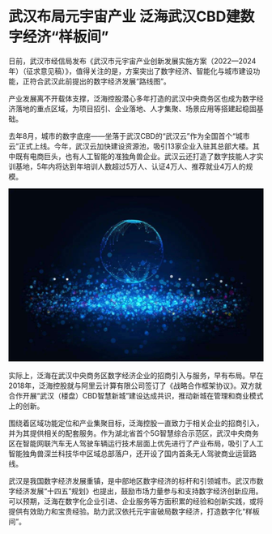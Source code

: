# 武汉布局元宇宙产业 泛海武汉CBD建数字经济“样板间”


日前，武汉市经信局发布《武汉市元宇宙产业创新发展实施方案（2022—2024年）（征求意见稿）》，值得关注的是，方案突出了数字经济、智能化与城市建设功能，正符合武汉此前提出的数字经济发展“路线图”。

产业发展离不开载体支撑，泛海控股潜心多年打造的武汉中央商务区也成为数字经济落地的重点区域，为项目招引、企业落地、人才集聚、场景应用等搭建起稳固基础。

去年8月，城市的数字底座——坐落于武汉CBD的“武汉云”作为全国首个“城市云”正式上线。今年，武汉云加快建设资源池，吸引13家企业入驻其总部大楼。其中既有电商巨头，也有人工智能的准独角兽企业。武汉云还打造了数字技能人才实训基地，5年内将达到年培训人数超过5万人、认证4万人、推荐就业4万人的规模。

![配图](84da1e0ac0e8d080533610aa81ec6357.jpeg)

实际上，泛海在武汉中央商务区数字经济企业的招商引入与服务，早有布局。早在2018年，泛海控股就与阿里云计算有限公司签订了《战略合作框架协议》。双方就合作开展“武汉（楼盘）CBD智慧新城”建设达成共识，推动新城在管理和商业模式上的创新。

围绕着区域功能定位和产业集聚目标，泛海控股一直致力于相关企业的招商引入，并为其提供相关的配套服务。作为湖北省首个5G智慧综合示范区，武汉中央商务区在智能网联汽车无人驾驶车辆运行技术层面上优先进行了产业布局，吸引了人工智能独角兽深兰科技华中区域总部落户，还开设了国内首条无人驾驶商业运营路线。

武汉是我国数字经济发展重镇，是中部地区数字经济的标杆和引领城市。武汉市数字经济发展“十四五”规划》也提出，鼓励市场力量参与和支持数字经济创新应用。可以预期，泛海在数字化企业引进、企业服务等方面积累的经验和创新实践，或将提供有效助力和宝贵经验。助力武汉依托元宇宙破局数字经济，打造数字化“样板间”。
